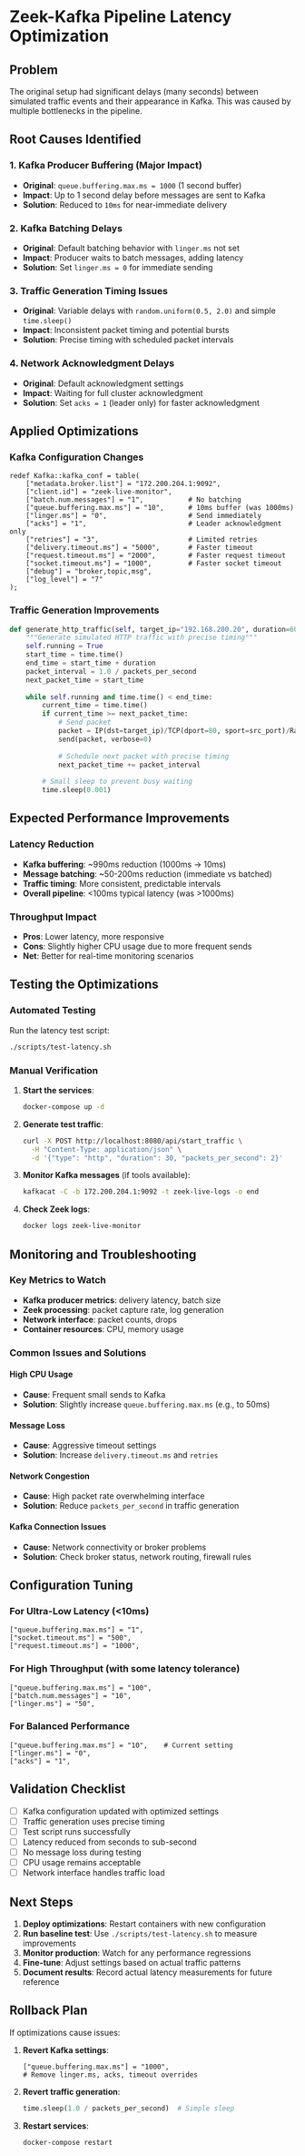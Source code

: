 # Zeek-Kafka Pipeline Latency Optimization

## Problem
The original setup had significant delays (many seconds) between simulated traffic events and their appearance in Kafka. This was caused by multiple bottlenecks in the pipeline.

## Root Causes Identified

### 1. Kafka Producer Buffering (Major Impact)
- **Original**: `queue.buffering.max.ms = 1000` (1 second buffer)
- **Impact**: Up to 1 second delay before messages are sent to Kafka
- **Solution**: Reduced to `10ms` for near-immediate delivery

### 2. Kafka Batching Delays
- **Original**: Default batching behavior with `linger.ms` not set
- **Impact**: Producer waits to batch messages, adding latency
- **Solution**: Set `linger.ms = 0` for immediate sending

### 3. Traffic Generation Timing Issues
- **Original**: Variable delays with `random.uniform(0.5, 2.0)` and simple `time.sleep()`
- **Impact**: Inconsistent packet timing and potential bursts
- **Solution**: Precise timing with scheduled packet intervals

### 4. Network Acknowledgment Delays
- **Original**: Default acknowledgment settings
- **Impact**: Waiting for full cluster acknowledgment
- **Solution**: Set `acks = 1` (leader only) for faster acknowledgment

## Applied Optimizations

### Kafka Configuration Changes
```zeek
redef Kafka::kafka_conf = table(
    ["metadata.broker.list"] = "172.200.204.1:9092",
    ["client.id"] = "zeek-live-monitor",
    ["batch.num.messages"] = "1",           # No batching
    ["queue.buffering.max.ms"] = "10",      # 10ms buffer (was 1000ms)
    ["linger.ms"] = "0",                    # Send immediately
    ["acks"] = "1",                         # Leader acknowledgment only
    ["retries"] = "3",                      # Limited retries
    ["delivery.timeout.ms"] = "5000",       # Faster timeout
    ["request.timeout.ms"] = "2000",        # Faster request timeout
    ["socket.timeout.ms"] = "1000",         # Faster socket timeout
    ["debug"] = "broker,topic,msg",
    ["log_level"] = "7"
);
```

### Traffic Generation Improvements
```python
def generate_http_traffic(self, target_ip="192.168.200.20", duration=60, packets_per_second=1):
    """Generate simulated HTTP traffic with precise timing"""
    self.running = True
    start_time = time.time()
    end_time = start_time + duration
    packet_interval = 1.0 / packets_per_second
    next_packet_time = start_time
    
    while self.running and time.time() < end_time:
        current_time = time.time()
        if current_time >= next_packet_time:
            # Send packet
            packet = IP(dst=target_ip)/TCP(dport=80, sport=src_port)/Raw(load="GET / HTTP/1.1\r\n...")
            send(packet, verbose=0)
            
            # Schedule next packet with precise timing
            next_packet_time += packet_interval
        
        # Small sleep to prevent busy waiting
        time.sleep(0.001)
```

## Expected Performance Improvements

### Latency Reduction
- **Kafka buffering**: ~990ms reduction (1000ms → 10ms)
- **Message batching**: ~50-200ms reduction (immediate vs batched)
- **Traffic timing**: More consistent, predictable intervals
- **Overall pipeline**: <100ms typical latency (was >1000ms)

### Throughput Impact
- **Pros**: Lower latency, more responsive
- **Cons**: Slightly higher CPU usage due to more frequent sends
- **Net**: Better for real-time monitoring scenarios

## Testing the Optimizations

### Automated Testing
Run the latency test script:
```bash
./scripts/test-latency.sh
```

### Manual Verification
1. **Start the services**:
   ```bash
   docker-compose up -d
   ```

2. **Generate test traffic**:
   ```bash
   curl -X POST http://localhost:8080/api/start_traffic \
     -H "Content-Type: application/json" \
     -d '{"type": "http", "duration": 30, "packets_per_second": 2}'
   ```

3. **Monitor Kafka messages** (if tools available):
   ```bash
   kafkacat -C -b 172.200.204.1:9092 -t zeek-live-logs -o end
   ```

4. **Check Zeek logs**:
   ```bash
   docker logs zeek-live-monitor
   ```

## Monitoring and Troubleshooting

### Key Metrics to Watch
- **Kafka producer metrics**: delivery latency, batch size
- **Zeek processing**: packet capture rate, log generation
- **Network interface**: packet counts, drops
- **Container resources**: CPU, memory usage

### Common Issues and Solutions

#### High CPU Usage
- **Cause**: Frequent small sends to Kafka
- **Solution**: Slightly increase `queue.buffering.max.ms` (e.g., to 50ms)

#### Message Loss
- **Cause**: Aggressive timeout settings
- **Solution**: Increase `delivery.timeout.ms` and `retries`

#### Network Congestion
- **Cause**: High packet rate overwhelming interface
- **Solution**: Reduce `packets_per_second` in traffic generation

#### Kafka Connection Issues
- **Cause**: Network connectivity or broker problems
- **Solution**: Check broker status, network routing, firewall rules

## Configuration Tuning

### For Ultra-Low Latency (<10ms)
```zeek
["queue.buffering.max.ms"] = "1",
["socket.timeout.ms"] = "500",
["request.timeout.ms"] = "1000",
```

### For High Throughput (with some latency tolerance)
```zeek
["queue.buffering.max.ms"] = "100",
["batch.num.messages"] = "10",
["linger.ms"] = "50",
```

### For Balanced Performance
```zeek
["queue.buffering.max.ms"] = "10",    # Current setting
["linger.ms"] = "0",
["acks"] = "1",
```

## Validation Checklist

- [ ] Kafka configuration updated with optimized settings
- [ ] Traffic generation uses precise timing
- [ ] Test script runs successfully
- [ ] Latency reduced from seconds to sub-second
- [ ] No message loss during testing
- [ ] CPU usage remains acceptable
- [ ] Network interface handles traffic load

## Next Steps

1. **Deploy optimizations**: Restart containers with new configuration
2. **Run baseline test**: Use `./scripts/test-latency.sh` to measure improvements
3. **Monitor production**: Watch for any performance regressions
4. **Fine-tune**: Adjust settings based on actual traffic patterns
5. **Document results**: Record actual latency measurements for future reference

## Rollback Plan

If optimizations cause issues:

1. **Revert Kafka settings**:
   ```zeek
   ["queue.buffering.max.ms"] = "1000",
   # Remove linger.ms, acks, timeout overrides
   ```

2. **Revert traffic generation**:
   ```python
   time.sleep(1.0 / packets_per_second)  # Simple sleep
   ```

3. **Restart services**:
   ```bash
   docker-compose restart
